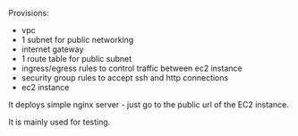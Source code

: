 Provisions:

- vpc
- 1 subnet for public networking
- internet gateway
- 1 route table for public subnet
- ingress/egress rules to control traffic between ec2 instance
- security group rules to accept ssh and http connections
- ec2 instance

It deploys simple nginx server - just go to the public url of the EC2 instance.

It is mainly used for testing.
